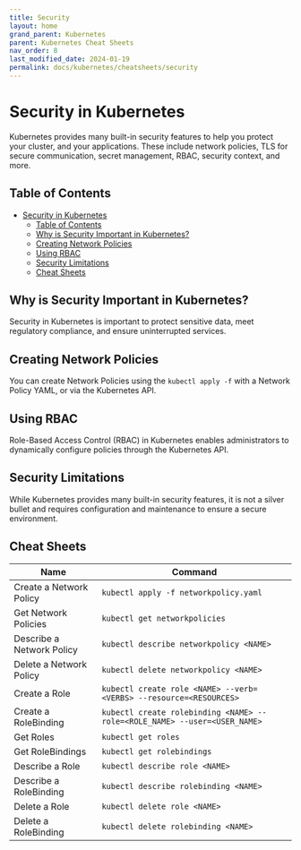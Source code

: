 ```yaml
---
title: Security
layout: home
grand_parent: Kubernetes
parent: Kubernetes Cheat Sheets
nav_order: 8
last_modified_date: 2024-01-19
permalink: docs/kubernetes/cheatsheets/security
---
```


# Security in Kubernetes

Kubernetes provides many built-in security features to help you protect your cluster, and your applications. These include network policies, TLS for secure communication, secret management, RBAC, security context, and more.

## Table of Contents

- [Security in Kubernetes](#security-in-kubernetes)
    * [Table of Contents](#table-of-contents)
    * [Why is Security Important in Kubernetes?](#why-is-security-important-in-kubernetes)
    * [Creating Network Policies](#creating-network-policies)
    * [Using RBAC](#using-rbac)
    * [Security Limitations](#security-limitations)
    * [Cheat Sheets](#cheat-sheets)

## Why is Security Important in Kubernetes?

Security in Kubernetes is important to protect sensitive data, meet regulatory compliance, and ensure uninterrupted services.

## Creating Network Policies

You can create Network Policies using the `kubectl apply -f` with a Network Policy YAML, or via the Kubernetes API.

## Using RBAC

Role-Based Access Control (RBAC) in Kubernetes enables administrators to dynamically configure policies through the Kubernetes API.

## Security Limitations

While Kubernetes provides many built-in security features, it is not a silver bullet and requires configuration and maintenance to ensure a secure environment.

## Cheat Sheets

| Name                                                                                   | Command                                                                                                      |
|----------------------------------------------------------------------------------------|--------------------------------------------------------------------------------------------------------------|
| Create a Network Policy                                                                | `kubectl apply -f networkpolicy.yaml`                                                                        |
| Get Network Policies                                                                   | `kubectl get networkpolicies`                                                                                |
| Describe a Network Policy                                                              | `kubectl describe networkpolicy <NAME>`                                                                      |
| Delete a Network Policy                                                                | `kubectl delete networkpolicy <NAME>`                                                                        |
| Create a Role                                                                          | `kubectl create role <NAME> --verb=<VERBS> --resource=<RESOURCES>`                                           |
| Create a RoleBinding                                                                   | `kubectl create rolebinding <NAME> --role=<ROLE_NAME> --user=<USER_NAME>`                                    |
| Get Roles                                                                              | `kubectl get roles`                                                                                          |
| Get RoleBindings                                                                       | `kubectl get rolebindings`                                                                                   |
| Describe a Role                                                                        | `kubectl describe role <NAME>`                                                                               |
| Describe a RoleBinding                                                                 | `kubectl describe rolebinding <NAME>`                                                                        |
| Delete a Role                                                                          | `kubectl delete role <NAME>`                                                                                 |
| Delete a RoleBinding                                                                   | `kubectl delete rolebinding <NAME>`                                                                          |